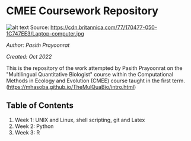 # CMEE Coursework Repository

![alt text](https://cdn.britannica.com/77/170477-050-1C747EE3/Laptop-computer.jpg)
Source: https://cdn.britannica.com/77/170477-050-1C747EE3/Laptop-computer.jpg

*Author: Pasith Prayoonrat*

*Created: Oct 2022*

This is the repository of the work attempted by Pasith Prayoonrat on the "Multilingual Quantitative Biologist" course within the Computational Methods in Ecology and Evolution (CMEE) course taught in the first term. (https://mhasoba.github.io/TheMulQuaBio/intro.html)



## Table of Contents
1. Week 1: UNIX and Linux, shell scripting, git and Latex
2. Week 2: Python
3. Week 3: R